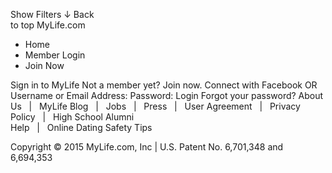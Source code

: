 Show Filters ↓ Back  
to top MyLife.com

*   Home
*   Member Login
*   Join Now

Sign in to MyLife Not a member yet? Join now. Connect with Facebook OR Username or Email Address: Password: Login Forgot your password? About Us   |   MyLife Blog   |   Jobs   |   Press   |   User Agreement   |   Privacy Policy   |   High School Alumni  
Help   |   Online Dating Safety Tips

Copyright © 2015 MyLife.com, Inc | U.S. Patent No. 6,701,348 and 6,694,353